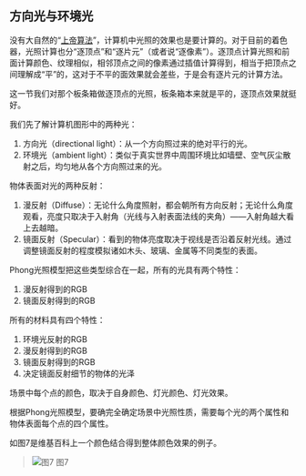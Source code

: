 ## 方向光与环境光

没有大自然的“[上帝算法](http://www.zhihu.com/question/28951564)”，计算机中光照的效果也是要计算的。对于目前的着色器，光照计算也分“逐顶点”和“逐片元”（或者说“逐像素”）。逐顶点计算光照和前面计算颜色、纹理相似，相邻顶点之间的像素通过插值计算得到，相当于把顶点之间理解成“平”的，这对于不平的面效果就会差些，于是会有逐片元的计算方法。

这一节我们对那个板条箱做逐顶点的光照，板条箱本来就是平的，逐顶点效果就挺好。

我们先了解计算机图形中的两种光：

1. 方向光（directional light）：从一个方向照过来的绝对平行的光。
2. 环境光（ambient light）：类似于真实世界中周围环境比如墙壁、空气灰尘散射之后，均匀地从各个方向照过来的光。

物体表面对光的两种反射：

1. 漫反射（Diffuse）：无论什么角度照射，都会朝所有方向反射；无论什么角度观看，亮度只取决于入射角（光线与入射表面法线的夹角）——入射角越大看上去越暗。
2. 镜面反射（Specular）：看到的物体亮度取决于视线是否沿着反射光线。通过调整镜面反射的程度模拟诸如木头、玻璃、金属等不同类型的表面。

Phong光照模型把这些类型综合在一起，所有的光具有两个特性：

1. 漫反射得到的RGB
2. 镜面反射得到的RGB

所有的材料具有四个特性：
1. 环境光反射的RGB
2. 漫反射得到的RGB
3. 镜面反射得到的RGB
4. 决定镜面反射细节的物体的光泽

场景中每个点的颜色，取决于自身颜色、灯光颜色、灯光效果。

根据Phong光照模型，要确完全确定场景中光照性质，需要每个光的两个属性和物体表面每个点的四个属性。

如图7是维基百科上一个颜色结合得到整体颜色效果的例子。

>![图7](..、image/C1_Start/1_007.png)
>图7


